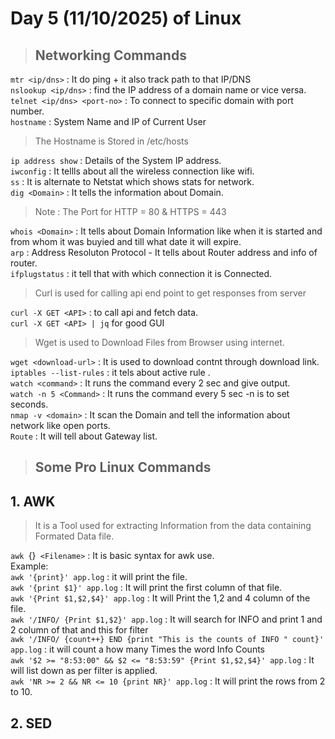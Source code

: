 # Day 5 (11/10/2025) of Linux  
> ## Networking Commands

`mtr <ip/dns>` : It do ping + it also track path to that IP/DNS  
`nslookup <ip/dns>` : find the IP address of a domain name or vice versa.  
`telnet <ip/dns> <port-no>` : To connect to specific domain with port number.  
`hostname` : System Name and IP of Current User  
> The Hostname is Stored in /etc/hosts

`ip address show` : Details of the System IP address.  
`iwconfig` : It tellls about all the wireless connection like wifi.  
`ss` : It is alternate to Netstat which shows stats for network.  
`dig <Domain>` : It tells the information about Domain.  

> Note : The Port for HTTP = 80 & HTTPS = 443

`whois <Domain>` : It tells about Domain Information like when it is started and from whom it was buyied and till what date it will expire.  
`arp` : Address Resoluton Protocol - It tells about Router address and info of router.  
`ifplugstatus` : it tell that with which connection it is Connected.  
> Curl is used for calling api end point to get responses from server

`curl -X GET <API>` : to call api and fetch data.  
`curl -X GET <API> | jq` for good GUI
> Wget is used to Download Files from Browser using internet.

`wget <download-url>` : It is used to download contnt through download link.  
`iptables --list-rules` : it tels about active rule .  
`watch <command>` : It runs the command every 2 sec and give output.  
`watch -n 5 <Command>` : It runs the command every 5 sec -n is to set seconds.  
`nmap -v <domain>` : It scan the Domain and tell the information about network like open ports.  
`Route` : It will tell about Gateway list.  

> ## Some Pro Linux Commands

## 1. AWK 
> It is a Tool used for extracting Information from the data containing Formated Data file.

`awk `{<Program>}` <Filename>` : It is basic syntax for awk use.  
Example:  
`awk '{print}' app.log` : it will print the file.  
`awk '{print $1}' app.log` : It will print the first column of that file.  
`awk '{Print $1,$2,$4}' app.log` : It will Print the 1,2 and 4 column of the file.  
`awk '/INFO/ {Print $1,$2}' app.log` : It will search for INFO and print 1 and 2 column of that and this for filter  
`awk '/INFO/ {count++} END {print "This is the counts of INFO " count}' app.log` : it will count a how many Times the word Info Counts  
`awk '$2 >= "8:53:00" && $2 <= "8:53:59" {Print $1,$2,$4}' app.log` : It will list down as per filter is applied.  
`awk 'NR >= 2 && NR <= 10 {print NR}' app.log` : It will print the rows from 2 to 10.  

## 2. SED  
